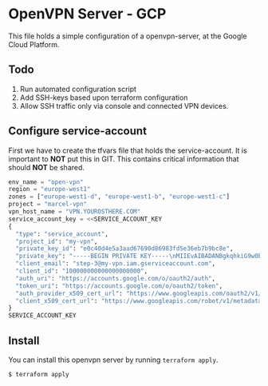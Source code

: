 # OpenVPN Server - GCP

This file holds a simple configuration of a openvpn-server, at the Google Cloud Platform.

## Todo

1. Run automated configuration script
2. Add SSH-keys based upon terraform configuration
3. Allow SSH traffic only via console and connected VPN devices.

## Configure service-account

First we have to create the tfvars file that holds the service-account. It is important to **NOT** put this in GIT. This contains critical information that should **NOT** be shared.

```tfvars
env_name = "open-vpn"
region = "europe-west1"
zones = ["europe-west1-d", "europe-west1-b", "europe-west1-c"]
project = "marcel-vpn"
vpn_host_name = "VPN.YOUROSTHERE.COM"
service_account_key = <<SERVICE_ACCOUNT_KEY
{
  "type": "service_account",
  "project_id": "my-vpn",
  "private_key_id": "e0c40d4e5a3aad67690d86983fd5e36eb7b9bc8e",
  "private_key": "-----BEGIN PRIVATE KEY-----\nMIIEvAIBADANBgkqhkiG9w0BAQEFAASCBKYwggSiAgEAAoIBAQCb+a9bJrjhNtAQ\ntMb2xfnm0AqRhzegCV9H10/vd0Bww8yOj4Bx65eDXfuoq/77yasiUmwspeIeBZv7\n2VeojMCOhtER3VrzlnNYeYJqzUgj/VqT6Po4cAtEycA54kAErP\nwZ3w3hu4yvoKi5d911/k5g==\n-----END PRIVATE KEY-----\n",
  "client_email": "step-3@my-vpn.iam.gserviceaccount.com",
  "client_id": "100000000000000000000",
  "auth_uri": "https://accounts.google.com/o/oauth2/auth",
  "token_uri": "https://accounts.google.com/o/oauth2/token",
  "auth_provider_x509_cert_url": "https://www.googleapis.com/oauth2/v1/certs",
  "client_x509_cert_url": "https://www.googleapis.com/robot/v1/metadata/x509/step-3%40my-vpn.iam.gserviceaccount.com"
}
SERVICE_ACCOUNT_KEY
```

## Install

You can install this openvpn server by running `terraform apply`.

```bash
$ terraform apply
```
